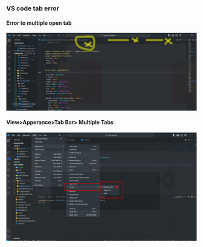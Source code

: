 ### VS code tab error

#### Error to multiple open tab

<img src="./vs_code_tab_error.jpg">

#### View>Apperance>Tab Bar> Multiple Tabs

<img src="./vs_code_issue_solve.png">
